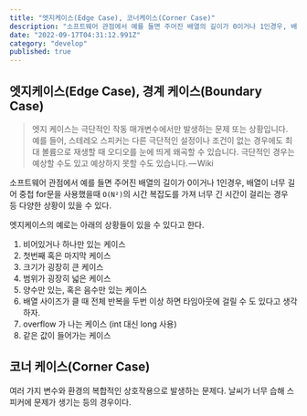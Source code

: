 ```yaml
---
title: "엣지케이스(Edge Case), 코너케이스(Corner Case)"
description: "소프트웨어 관점에서 예를 들면 주어진 배열의 길이가 0이거나 1인경우, 배열이 너무 길어 중첩 for문을 사용했을때 `O(N²)`의 시간 복잡도를 가져 너무 긴 시간이 걸리는 경우 등 다양한 상황이 있을 수 있다. 엣지케이스의 예로는 아래의 상황들이 있을 수 있다고 한다."
date: "2022-09-17T04:31:12.991Z"
category: "develop"
published: true
---
```


## 엣지케이스(Edge Case), 경계 케이스(Boundary Case)

> 엣지 케이스는 극단적인 작동 매개변수에서만 발생하는 문제 또는 상황입니다. 예를 들어, 스테레오 스피커는 다른 극단적인 설정이나 조건이 없는 경우에도 최대 볼륨으로 재생할 때 오디오를 눈에 띄게 왜곡할 수 있습니다. 극단적인 경우는 예상할 수도 있고 예상하지 못할 수도 있습니다. — Wiki

소프트웨어 관점에서 예를 들면 주어진 배열의 길이가 0이거나 1인경우, 배열이 너무 길어 중첩 for문을 사용했을때 `O(N²)`의 시간 복잡도를 가져 너무 긴 시간이 걸리는 경우 등 다양한 상황이 있을 수 있다.

엣지케이스의 예로는 아래의 상황들이 있을 수 있다고 한다.

1. 비어있거나 하나만 있는 케이스  
2. 첫번째 혹은 마지막 케이스  
3. 크기가 굉장히 큰 케이스  
4. 범위가 굉장히 넓은 케이스  
5. 양수만 있는, 혹은 음수만 있는 케이스  
6. 배열 사이즈가 클 때 전체 반복을 두번 이상 하면 타임아웃에 걸릴 수 도 있다고 생각하자.  
7. overflow 가 나는 케이스 (int 대신 long 사용)  
8. 같은 값이 들어가는 케이스

## 코너 케이스(Corner Case)

여러 가지 변수와 환경의 복합적인 상호작용으로 발생하는 문제다. 날씨가 너무 습해 스피커에 문제가 생기는 등의 경우이다.

